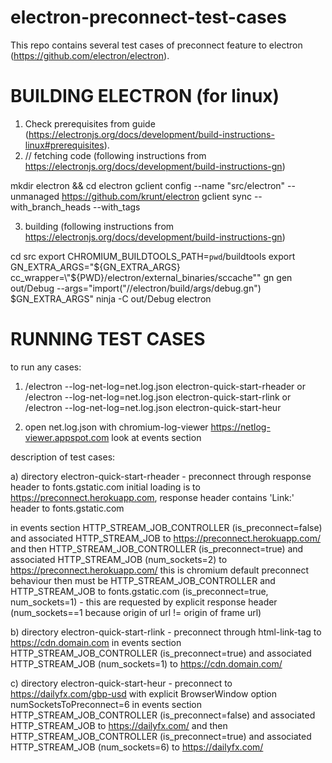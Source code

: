 # electron-preconnect-test-cases

This repo contains several test cases of preconnect feature to electron (https://github.com/electron/electron).

# BUILDING ELECTRON (for linux)

1) Check prerequisites from guide (https://electronjs.org/docs/development/build-instructions-linux#prerequisites).
2) // fetching code  (following instructions from https://electronjs.org/docs/development/build-instructions-gn)

mkdir electron && cd electron
gclient config --name "src/electron" --unmanaged https://github.com/krunt/electron
gclient sync --with_branch_heads --with_tags

3) building  (following instructions from https://electronjs.org/docs/development/build-instructions-gn)

cd src
export CHROMIUM_BUILDTOOLS_PATH=`pwd`/buildtools
export GN_EXTRA_ARGS="${GN_EXTRA_ARGS} cc_wrapper=\"${PWD}/electron/external_binaries/sccache\""
gn gen out/Debug --args="import(\"//electron/build/args/debug.gn\") $GN_EXTRA_ARGS"
ninja -C out/Debug electron


# RUNNING TEST CASES
to run any cases:
1) <path-to-elector-bin-dir>/electron --log-net-log=net.log.json electron-quick-start-rheader
	or
   <path-to-elector-bin-dir>/electron --log-net-log=net.log.json electron-quick-start-rlink
  or
   <path-to-elector-bin-dir>/electron --log-net-log=net.log.json electron-quick-start-heur

2) open net.log.json with chromium-log-viewer https://netlog-viewer.appspot.com
   look at events section

description of test cases:

a) directory electron-quick-start-rheader - preconnect through response header to fonts.gstatic.com
initial loading is to https://preconnect.herokuapp.com, 
response header contains 'Link:' header to fonts.gstatic.com

in events section
HTTP_STREAM_JOB_CONTROLLER (is_preconnect=false) and associated HTTP_STREAM_JOB to https://preconnect.herokuapp.com/
and then HTTP_STREAM_JOB_CONTROLLER (is_preconnect=true) and associated HTTP_STREAM_JOB (num_sockets=2) to https://preconnect.herokuapp.com/
this is chromium default preconnect behaviour
then must be HTTP_STREAM_JOB_CONTROLLER and HTTP_STREAM_JOB to fonts.gstatic.com (is_preconnect=true, num_sockets=1) - 
this are requested by explicit response header (num_sockets==1 because origin of url != origin of frame url)

b) directory electron-quick-start-rlink - preconnect through html-link-tag to https://cdn.domain.com
in events section
HTTP_STREAM_JOB_CONTROLLER (is_preconnect=true) and associated HTTP_STREAM_JOB (num_sockets=1) to https://cdn.domain.com/

c) directory electron-quick-start-heur - preconnect to https://dailyfx.com/gbp-usd 
																		  with explicit BrowserWindow option numSocketsToPreconnect=6
in events section
HTTP_STREAM_JOB_CONTROLLER (is_preconnect=false) and associated HTTP_STREAM_JOB to https://dailyfx.com/
and then HTTP_STREAM_JOB_CONTROLLER (is_preconnect=true) and associated HTTP_STREAM_JOB (num_sockets=6) to https://dailyfx.com/

